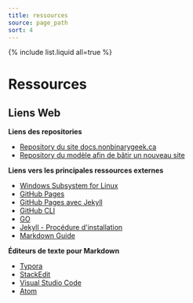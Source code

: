 ```yaml
---
title: ressources
source: page_path
sort: 4
---
```


{% include list.liquid all=true %}

# Ressources

## Liens Web

**Liens des repositories**

- [Repository du site docs.nonbinarygeek.ca](https://github.com/nonBinaryGeek/nonbinarygeek.github.io)
- [Repository du modèle afin de bâtir un nouveau site](https://github.com/nonBinaryGeek/jekyll-modele)

**Liens vers les principales ressources externes**

- [Windows Subsystem for Linux](https://docs.microsoft.com/en-us/windows/wsl/about)
- [GitHub Pages](https://docs.github.com/en/pages)
- [GitHub Pages avec Jekyll](https://docs.github.com/en/pages/setting-up-a-github-pages-site-with-jekyll)
- [GitHub CLI](https://cli.github.com/)
- [GO](https://go.dev/doc/install)
- [Jekyll - Procédure d'installation](https://jekyllrb.com/docs/installation/)
- [Markdown Guide](https://www.markdownguide.org/)

**Éditeurs de texte pour Markdown**

- [Typora](https://typora.io/)
- [StackEdit](https://stackedit.io/)
- [Visual Studio Code](https://code.visualstudio.com/)
- [Atom](https://atom.io/)

